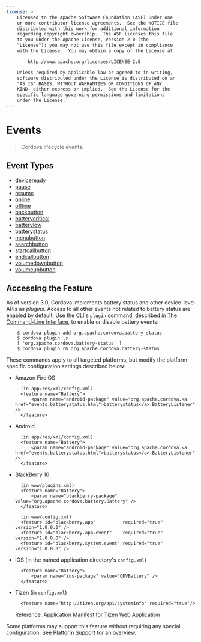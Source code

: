 ```yaml
---
license: >
    Licensed to the Apache Software Foundation (ASF) under one
    or more contributor license agreements.  See the NOTICE file
    distributed with this work for additional information
    regarding copyright ownership.  The ASF licenses this file
    to you under the Apache License, Version 2.0 (the
    "License"); you may not use this file except in compliance
    with the License.  You may obtain a copy of the License at

        http://www.apache.org/licenses/LICENSE-2.0

    Unless required by applicable law or agreed to in writing,
    software distributed under the License is distributed on an
    "AS IS" BASIS, WITHOUT WARRANTIES OR CONDITIONS OF ANY
    KIND, either express or implied.  See the License for the
    specific language governing permissions and limitations
    under the License.
---
```


# Events

> Cordova lifecycle events.

## Event Types

- <a href="events.deviceready.html">deviceready</a>
- <a href="events.pause.html">pause</a>
- <a href="events.resume.html">resume</a>
- <a href="events.online.html">online</a>
- <a href="events.offline.html">offline</a>
- <a href="events.backbutton.html">backbutton</a>
- <a href="events.batterycritical.html">batterycritical</a>
- <a href="events.batterylow.html">batterylow</a>
- <a href="events.batterystatus.html">batterystatus</a>
- <a href="events.menubutton.html">menubutton</a>
- <a href="events.searchbutton.html">searchbutton</a>
- <a href="events.startcallbutton.html">startcallbutton</a>
- <a href="events.endcallbutton.html">endcallbutton</a>
- <a href="events.volumedownbutton.html">volumedownbutton</a>
- <a href="events.volumeupbutton.html">volumeupbutton</a>

## Accessing the Feature

As of version 3.0, Cordova implements battery status and other
device-level APIs as _plugins_. Access to all other events not related
to battery status are enabled by default.  Use the CLI's `plugin`
command, described in <a href="../../guide/cli/index.html">The Command-Line Interface</a>, to enable or disable
battery events:

        $ cordova plugin add org.apache.cordova.battery-status
        $ cordova plugin ls
        [ 'org.apache.cordova.battery-status' ]
        $ cordova plugin rm org.apache.cordova.battery-status

These commands apply to all targeted platforms, but modify the
platform-specific configuration settings described below:

* Amazon Fire OS

        (in app/res/xml/config.xml)
        <feature name="Battery">
            <param name="android-package" value="org.apache.cordova.<a href="events.batterystatus.html">batterystatus</a>.BatteryListener" />
        </feature>

* Android

        (in app/res/xml/config.xml)
        <feature name="Battery">
            <param name="android-package" value="org.apache.cordova.<a href="events.batterystatus.html">batterystatus</a>.BatteryListener" />
        </feature>

* BlackBerry 10

        (in www/plugins.xml)
        <feature name="Battery">
            <param name="blackberry-package" value="org.apache.cordova.battery.Battery" />
        </feature>

        (in www/config.xml)
        <feature id="blackberry.app"          required="true" version="1.0.0.0" />
        <feature id="blackberry.app.event"    required="true" version="1.0.0.0" />
        <feature id="blackberry.system.event" required="true" version="1.0.0.0" />

* iOS (in the named application directory's `config.xml`)

        <feature name="Battery">
            <param name="ios-package" value="CDVBattery" />
        </feature>

* Tizen (in `config.xml`)

        <feature name="http://tizen.org/api/systeminfo" required="true"/>

  Reference: [Application Manifest for Tizen Web Application](https://developer.tizen.org/help/topic/org.tizen.help.gs/Creating%20a%20Project.html?path=0_1_1_3#8814682_CreatingaProject-EditingconfigxmlFeatures)

Some platforms may support this feature without requiring any special
configuration.  See <a href="../../guide/support/index.html">Platform Support</a> for an overview.
